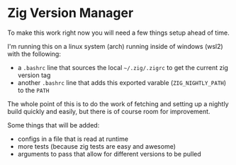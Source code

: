 # Zig Version Manager

To make this work right now you will need a few things setup ahead of time.

I'm running this on a linux system (arch) running inside of windows (wsl2) with the following:
* a `.bashrc` line that sources the local `~/.zig/.zigrc` to get the current zig version tag
* another `.bashrc` line that adds this exported varable (`ZIG_NIGHTLY_PATH`) to the `PATH`

The whole point of this is to do the work of fetching and setting up a nightly build quickly and easily, but there
is of course room for improvement.

Some things that will be added:
* configs in a file that is read at runtime
* more tests (because zig tests are easy and awesome)
* arguments to pass that allow for different versions to be pulled
